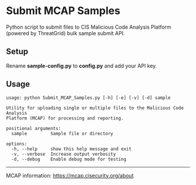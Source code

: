 # Submit MCAP Samples
Python script to submit files to CIS Malicious Code Analysis Platform (powered by ThreatGrid) bulk sample submit API.

## Setup
Rename **sample-config.py** to **config.py** and add your API key.

## Usage
```
usage: python Submit_MCAP_Samples.py [-h] [-e] [-v] [-d] sample

Utility for uploading single or multiple files to the Malicious Code Analysis
Platform (MCAP) for processing and reporting.

positional arguments:
  sample         Sample file or directory

options:
  -h, --help     show this help message and exit
  -v, --verbose  Increase output verbosity
  -d, --debug    Enable debug mode for testing
```
---
MCAP information: https://mcap.cisecurity.org/about
